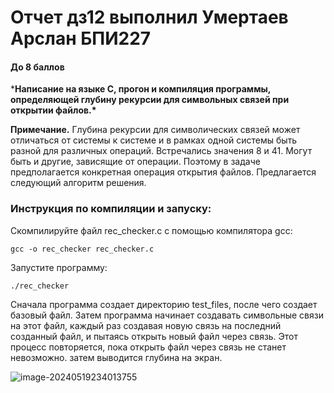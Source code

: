 # Отчет дз12 выполнил Умертаев Арслан БПИ227

#### До 8 баллов

***Написание на языке C, прогон и компиляция программы, определяющей глубину рекурсии для символьных связей при открытии файлов.\***

**Примечание.** Глубина рекурсии для символических связей может отличаться от системы к системе и в рамках одной системы быть разной для различных операций. Встречались значения 8 и 41. Могут быть и другие, зависящие от операции. Поэтому в задаче предполагается конкретная операция открытия файлов. Предлагается следующий алгоритм решения.

### Инструкция по компиляции и запуску:

Скомпилируйте файл rec_checker.c с помощью компилятора gcc:

```
gcc -o rec_checker rec_checker.c
```



Запустите программу:

```
./rec_checker
```



Сначала программа создает директорию test_files, после чего создает базовый файл. Затем программа начинает создавать символьные связи на этот файл, каждый раз создавая новую связь на последний созданный файл, и пытаясь открыть новый файл через связь. Этот процесс повторяется, пока открыть файл через связь не станет невозможно. затем выводится глубина на экран.

![image-20240519234013755](C:\Users\arsla\AppData\Roaming\Typora\typora-user-images\image-20240519234013755.png)
